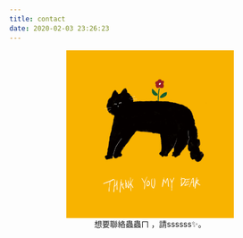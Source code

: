 ```yaml
---
title: contact
date: 2020-02-03 23:26:23
---
```


<div style="display:flex;justify-content:center;">
    <div style="display:flex;flex-direction:column;align-items:center;">
    <img style="width:300px;height:300px" src="/images/blackcat.png"/>
    想要聯絡蟲蟲ㄇ ，請ssssss✨。
    </div>
</div>